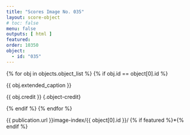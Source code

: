 ```yaml
---
title: "Scores Image No. 035"
layout: score-object
# toc: false
menu: false
outputs: [ html ]
featured: 
order: 10350
object:
  - id: "035"
---
```


{% for obj in objects.object_list %}
{% if obj.id == object[0].id %}

{{ obj.extended_caption }}

{{ obj.credit }} {.object-credit}

{% endif %}
{% endfor %}

<div class="object-credit object-url is-print-only">

{{ publication.url }}image-index/{{ object[0].id }}/ {% if featured %}*{% endif %}

</div>
